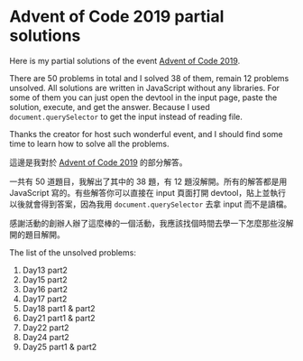 # Advent of Code 2019 partial solutions

Here is my partial solutions of the event [Advent of Code 2019](https://adventofcode.com/2019).

There are 50 problems in total and I solved 38 of them, remain 12 problems unsolved. All solutions are written in JavaScript without any libraries. For some of them you can just open the devtool in the input page, paste the solution, execute, and get the answer. Because I used `document.querySelector` to get the input instead of reading file.

Thanks the creator for host such wonderful event, and I should find some time to learn how to solve all the problems.

這邊是我對於 [Advent of Code 2019](https://adventofcode.com/2019) 的部分解答。

一共有 50 道題目，我解出了其中的 38 題，有 12 題沒解開。所有的解答都是用 JavaScript 寫的。有些解答你可以直接在 input 頁面打開 devtool，貼上並執行以後就會得到答案，因為我用 `document.querySelector` 去拿 input 而不是讀檔。

感謝活動的創辦人辦了這麼棒的一個活動，我應該找個時間去學一下怎麼那些沒解開的題目解開。

The list of the unsolved problems:

1. Day13 part2
2. Day15 part2
3. Day16 part2
4. Day17 part2
5. Day18 part1 & part2
6. Day21 part1 & part2
7. Day22 part2
8. Day24 part2
9. Day25 part1 & part2

